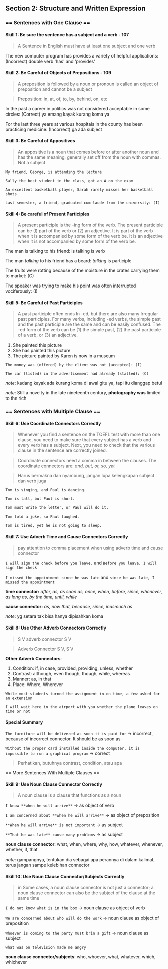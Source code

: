 ## Section 2: Structure and Written Expression

### == Sentences with One Clause ==

#### Skill 1: Be sure the sentence has a subject and a verb - 107

> A Sentence in English must have at least one subject and one verb

The new computer program has provides a variety of helpful applications: (Incorrect) double verb 'has' and 'provides'

#### Skill 2: Be Careful of Objects of Prepositions - 109

> A preposition is followed by a noun or pronoun is called an object of preposition and cannot be a subject

> Preposition: in, at, of, to, by, behind, on, etc

In the past a career in politics was not considered acceptable in some circles: (Correct) ya emang kayak kurang koma ya

For the last three years at various hospitals in the county has been practicing medicine: (Incorrect) ga ada subject

#### Skill 3: Be Careful of Appositives

> An appositive is a noun that comes before or after another noun and has the same meaning, generally set off from the noun with commas. Not a subject

`My friend, George, is attending the lecture`

`Sally the best student in the class, got an A on the exam`

`An excellent basketball player, Sarah rarely misses her basketball shots`

``` Last semester, a friend, graduated cum laude from the university: (I) ```

#### Skill 4: Be careful of Present Participles

> A present participle is the -ing form of the verb. The present participle can be (I) part of the
verb or (2) an adjective. It is part of the verb when it is accompanied by some form of the verb
be. It is an adjective when it is not accompanied by some form of the verb be.

The man is talking to his friend: is talking is verb

The man *talking* to his friend has a beard: *talking* is participle

The fruits were rotting because of the moisture in the crates carrying them to market: (C)

The speaker was trying to make his point was often interrupted vociferously: (I)

#### Skill 5: Be Careful of Past Participles
> A past participle often ends In -ed, but there are also many Irregular past participles. For many
verbs, including -ed verbs, the simple past and the past participle are the same and can be easily
confused. The -ed form of the verb can be (1) the simple past, (2) the past participle of a
verb, or (3) an adjective.
1. She painted this picture
2. She has painted this picture
3. The picture painted by Karen is now in a museum

`The money was (offered) by the client was not (accepted): (I)`

`The car (listed) in the advertisement had already (stalled): (C)`

_note_: kadang kayak ada kurang koma di awal gitu ya, tapi itu dianggap betul

_note_: Still a novelty in the late nineteenth century, **photography was** limited to the rich

### == Sentences with Multiple Clause ==

#### Skill 6: Use Coordinate Connectors Correctly

> Whenever you find a sentence on the TOEFL test with more than one clause, you need to make sure that every subject has a verb and every verb has a subject.
> Next, you need to check that the various clause in the sentence are correctly joined.

> Coordinate connectors need a comma in between the clauses.
> The coordinate connectors are: _and, but, or, so, yet_

> Harus bermakna dan nyambung, jangan lupa kelengkapan subject dan verb juga

`Tom is singing, and Paul is dancing.`

`Tom is tall, but Paul is short.`

`Tom must write the letter, or Paul will do it.`

`Tom told a joke, so Paul laughed.`

 `Tom is tired, yet he is not going to sleep.`

#### Skill 7: Use Adverb Time and Cause Connectors Correctly

> pay attention to comma placement when using adverb time and cause connector

`I will sign the check before you leave.` and `Before you leave, I will sign the check`

`I missed the appointment since he was late` and `since he was late, I missed the appointment`

**time connector:** _after, as, as soon as, once, when, before, since, whenever, as long as, by the time, until, while_

**cause connector:** _as, now that, because, since, inasmuch as_

_note_: yg setara tak bisa hanya dipisahkan koma

#### Skill 8: Use Other Adverb Connectors Correctly

> S V adverb connector S V

> Adverb Connector S V, S V

**Other Adverb Connectors**:
1. Condition: if, in case, provided, providing, unless, whether
2. Contrast: although, even though, though, while, whereas
3. Manner: as, in that
4. Place: Where, Wherever

`While most students turned the assignment in on time, a few asked for an extension`

`I will wait here in the airport with you whether the plane leaves on time or not`

#### Special Summary

`The furniture will be delivered as soon it is paid for` -> incorrect, because of incorrect connector. It should be as soon as

`Without the proper card installed inside the computer, it is impossible to run a graphical program` -> correct

> Perhatikan, butuhnya contrast, condition, atau apa

== More Sentences With Multiple Clauses ==

#### Skill 9: Use Noun Clause Connector Correctly

> A noun clause is a clause that functions as a noun

`I know **when he will arrive**` -> as object of verb

`I am concerned about **when he will arrive**` -> as object of preposition

`**When he will arrive** is not important` -> as subject

`**That he was late** cause many problems` -> as subject

**noun clause connector**: what, when, where, why, how, whatever, whenever, whether, if, that

_note_: gampangnya, tentukan dia sebagai apa perannya di dalam kalimat, terus jangan sampe kelebihan connector

#### Skill 10: Use Noun Clause Connector/Subjects Correctly

> in Some cases, a noun clause connector is not just a connector; a noun clause connector can also be the subject of the clause at the same time

`I do not know what is in the box` -> noun clause as object of verb

`We are concerned about who will do the work` -> noun clause as object of preposition

`Whoever is coming to the party must brin a gift` -> noun clause as subject

`what was on television made me angry`

**noun clause connector/subjects**: who, whoever, what, whatever, which, whichever




